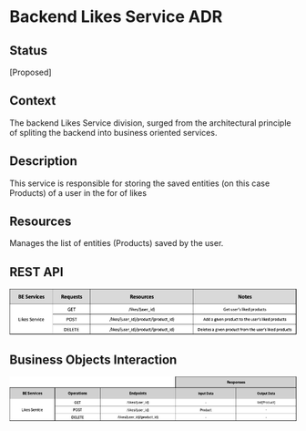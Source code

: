# Backend Likes Service ADR

## Status

[Proposed]

## Context

The backend Likes Service division, surged from the architectural principle of spliting the backend into business oriented services. 

## Description

This service is responsible for storing the saved entities (on this case Products) of a user in the for of likes

## Resources

Manages the list of entities (Products) saved by the user.


## REST API

<img src="../requests/assets/LikesService.png" alt="REST Likes Service" />

## Business Objects Interaction


<img src="../business-objects/assets/LikesBOs.png" alt="Business Objects Interaction"  />